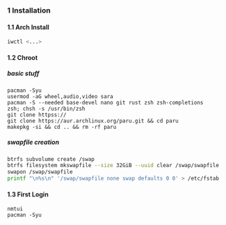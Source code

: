 ### 1 Installation

#### 1.1 Arch Install

```bash
iwctl <...>
```

#### 1.2 Chroot

##### basic stuff

```
pacman -Syu
usermod -aG wheel,audio,video sara
pacman -S --needed base-devel nano git rust zsh zsh-completions
zsh; chsh -s /usr/bin/zsh
git clone httpss://
git clone https://aur.archlinux.org/paru.git && cd paru
makepkg -si && cd .. && rm -rf paru
```

##### swapfile creation

```bash
btrfs subvolume create /swap
btrfs filesystem mkswapfile --size 32GiB --uuid clear /swap/swapfile
swapon /swap/swapfile
printf "\n%s\n" '/swap/swapfile none swap defaults 0 0' > /etc/fstab
```

#### 1.3 First Login

```
nmtui
pacman -Syu
```
